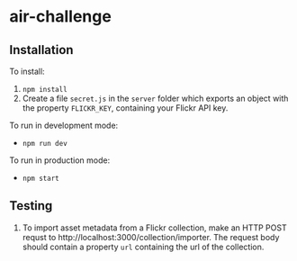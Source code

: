 # air-challenge

## Installation

To install:

1. `npm install`
2. Create a file `secret.js` in the `server` folder which exports an object with the property `FLICKR_KEY`, containing your Flickr API key.

To run in development mode:

- `npm run dev`

To run in production mode:

- `npm start`

## Testing

1. To import asset metadata from a Flickr collection, make an HTTP POST requst to http://localhost:3000/collection/importer. The request body should contain a property `url` containing the url of the collection.
